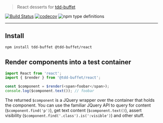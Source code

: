 > React desserts for [tdd-buffet](https://github.com/NiGhTTraX/tdd-buffet)

[![Build Status](https://travis-ci.com/NiGhTTraX/tdd-buffet.svg?branch=master)](https://travis-ci.com/NiGhTTraX/tdd-buffet) [![codecov](https://codecov.io/gh/NiGhTTraX/tdd-buffet/branch/master/graph/badge.svg)](https://codecov.io/gh/NiGhTTraX/tdd-buffet) ![npm type definitions](https://img.shields.io/npm/types/@tdd-buffet/react.svg)

----

## Install

```sh
npm install tdd-buffet @tdd-buffet/react
```


## Render components into a test container

```typescript jsx
import React from 'react';
import { $render } from '@tdd-buffet/react';

const $component = $render(<span>foobar</span>);
console.log($component.text()); // foobar
```

The returned `$component` is a JQuery wrapper over the container that holds the component. You can use the familiar JQuery API to query for content (`$component.find('p')`), get text content (`$component.text()`), assert visibility (`$component.find('.class').is(':visible')`) and other stuff.
